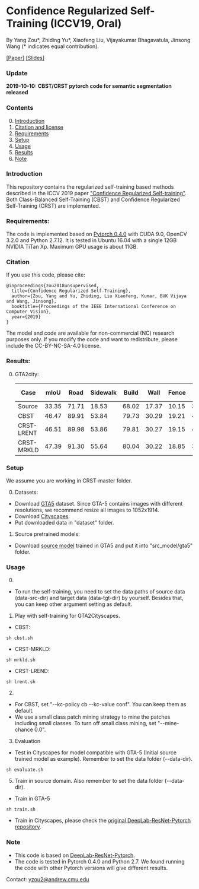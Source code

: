 # Confidence Regularized Self-Training (ICCV19, Oral) 

By Yang Zou*, Zhiding Yu*, Xiaofeng Liu, Vijayakumar Bhagavatula, Jinsong Wang (* indicates equal contribution).

[[Paper]](https://arxiv.org/abs/1908.09822) [[Slides]](https://yzou2.github.io/pdf/CRST_slides.pdf)

### Update

**2019-10-10: CBST/CRST pytorch code for semantic segmentation released**

### Contents
0. [Introduction](#introduction)
0. [Citation and license](#citation)
0. [Requirements](#requirements)
0. [Setup](#models)
0. [Usage](#usage)
0. [Results](#results)
0. [Note](#note)

### Introduction
This repository contains the regularized self-training based methods described in the ICCV 2019 paper ["Confidence Regularized Self-training"](https://arxiv.org/abs/1908.09822). Both Class-Balanced Self-Training (CBST) and Confidence Regularized Self-Training (CRST) are implemented. 

### Requirements:
The code is implemented based on [Pytorch 0.4.0](https://pytorch.org/) with CUDA 9.0, OpenCV 3.2.0 and Python 2.7.12. It is tested in Ubuntu 16.04 with a single 12GB NVIDIA TiTan Xp. Maximum GPU usage is about 11GB.

### Citation
If you use this code, please cite:

	@inproceedings{zou2018unsupervised,
	  title={Confidence Regularized Self-Training},
	  author={Zou, Yang and Yu, Zhiding, Liu Xiaofeng, Kumar, BVK Vijaya and Wang, Jinsong},
	  booktitle={Proceedings of the IEEE International Conference on Computer Vision},
	  year={2019}
	}

The model and code are available for non-commercial (NC) research purposes only. If you modify the code and want to redistribute, please include the CC-BY-NC-SA-4.0 license.

### Results:
0. GTA2city:

	Case|mIoU|Road|Sidewalk|Build|Wall|Fence|Pole|Traffic Light|Traffic Sign|Veg.|Terrain|Sky|Person|Rider|Car|Truck|Bus|Train|Motor|Bike
	---|---|---|---|---|---|---|---|---|---|---|---|---|---|---|---|---|---|---|---|---
	Source|33.35|71.71|18.53|68.02|17.37|10.15|36.63|27.63|6.27|78.66|21.80|67.69|58.28|20.72|59.26|16.43|12.45|7.93|21.21|12.96
	CBST|46.47|89.91|53.84|79.73|30.29|19.21|40.23|32.28|22.26|84.11|29.96|75.52|61.93|28.54|82.57|25.89|33.76|19.29|33.62|40.00
	CRST-LRENT|46.51|89.98|53.86|79.81|30.27|19.15|40.30|32.22|22.24|84.09|29.81|75.45|62.09|28.66|82.76|26.02|33.61|19.42|33.69|40.34
	CRST-MRKLD|47.39|91.30|55.64|80.04|30.22|18.85|39.27|35.96|27.09|84.52|31.81|74.55|62.59|27.90|82.43|23.81|31.10|25.36|32.60|45.43

### Setup
We assume you are working in CRST-master folder.

0. Datasets:
- Download [GTA5](https://download.visinf.tu-darmstadt.de/data/from_games/) dataset. Since GTA-5 contains images with different resolutions, we recommend resize all images to 1052x1914. 
- Download [Cityscapes](https://www.cityscapes-dataset.com/).
- Put downloaded data in "dataset" folder.
1. Source pretrained models:
- Download [source model](https://www.dropbox.com/s/q6dzd3n0b55jjo7/gta_src.pth?dl=0) trained in GTA5 and put it into "src_model/gta5" folder.

### Usage
0. 
- To run the self-training, you need to set the data paths of source data (data-src-dir) and target data (data-tgt-dir) by yourself. Besides that, you can keep other argument setting as default.

1. Play with self-training for GTA2Cityscapes.
- CBST:
~~~~
sh cbst.sh
~~~~
- CRST-MRKLD:
~~~~
sh mrkld.sh
~~~~
- CRST-LREND:
~~~~
sh lrent.sh
~~~~
2. 
- For CBST, set "--kc-policy cb --kc-value conf". You can keep them as default.
- We use a small class patch mining strategy to mine the patches including small classes. To turn off small class mining, set "--mine-chance 0.0".
3. Evaluation
- Test in Cityscapes for model compatible with GTA-5 (Initial source trained model as example). Remember to set the data folder (--data-dir).
~~~~
sh evaluate.sh
~~~~

5. Train in source domain. Also remember to set the data folder (--data-dir).
- Train in GTA-5
~~~~
sh train.sh
~~~~
- Train in Cityscapes, please check the [original DeepLab-ResNet-Pytorch repository](https://github.com/speedinghzl/Pytorch-Deeplab).

### Note
- This code is based on [DeepLab-ResNet-Pytorch](https://github.com/speedinghzl/Pytorch-Deeplab).
- The code is tested in Pytorch 0.4.0 and Python 2.7. We found running the code with other Pytorch versions will give different results.

Contact: yzou2@andrew.cmu.edu
